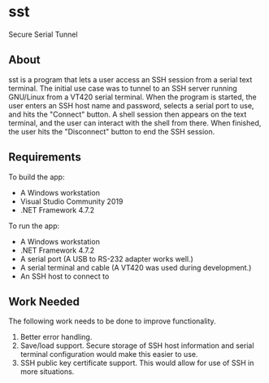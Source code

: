 # sst
Secure Serial Tunnel

## About

sst is a program that lets a user access an SSH session from a serial text terminal.
The initial use case was to tunnel to an SSH server running GNU/Linux from a VT420 serial terminal.
When the program is started, the user enters an SSH host name and password, selects a serial port to use, and hits the "Connect" button.
A shell session then appears on the text terminal, and the user can interact with the shell from there.
When finished, the user hits the "Disconnect" button to end the SSH session.

## Requirements

To build the app:
- A Windows workstation
- Visual Studio Community 2019
- .NET Framework 4.7.2

To run the app:
- A Windows workstation
- .NET Framework 4.7.2
- A serial port (A USB to RS-232 adapter works well.)
- A serial terminal and cable (A VT420 was used during development.)
- An SSH host to connect to

## Work Needed

The following work needs to be done to improve functionality.
1. Better error handling.
2. Save/load support.  Secure storage of SSH host information and serial terminal configuration would make this easier to use.
3. SSH public key certificate support.  This would allow for use of SSH in more situations.
